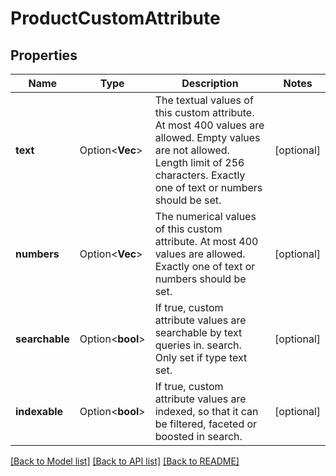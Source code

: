 # ProductCustomAttribute

## Properties

Name | Type | Description | Notes
------------ | ------------- | ------------- | -------------
**text** | Option<**Vec<String>**> | The textual values of this custom attribute. At most 400 values are allowed. Empty values are not allowed. Length limit of 256 characters. Exactly one of text or numbers should be set. | [optional]
**numbers** | Option<**Vec<f64>**> | The numerical values of this custom attribute. At most 400 values are allowed. Exactly one of text or numbers should be set. | [optional]
**searchable** | Option<**bool**> | If true, custom attribute values are searchable by text queries in. search. Only set if type text set. | [optional]
**indexable** | Option<**bool**> | If true, custom attribute values are indexed, so that it can be filtered, faceted or boosted in search. | [optional]

[[Back to Model list]](../README.md#documentation-for-models) [[Back to API list]](../README.md#documentation-for-api-endpoints) [[Back to README]](../README.md)


